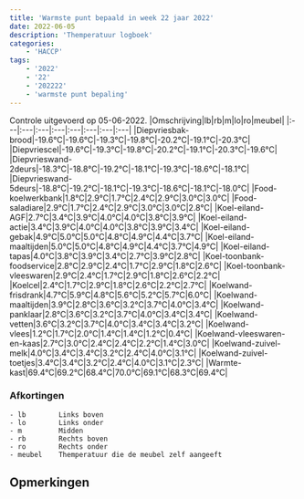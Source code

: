 ```yaml
---
title: 'Warmste punt bepaald in week 22 jaar 2022'
date: 2022-06-05
description: 'Themperatuur logboek'
categories:
    - 'HACCP'
tags:
    - '2022'
    - '22'
    - '202222'
    - 'warmste punt bepaling'
---
```

Controle uitgevoerd op 05-06-2022.
|Omschrijving|lb|rb|m|lo|ro|meubel|
|:---|:---|:---|:---|:---|:---|:---|:---|
|Diepvriesbak-brood|-19.6°C|-19.6°C|-19.3°C|-19.8°C|-20.2°C|-19.1°C|-20.3°C|
|Diepvriescel|-19.6°C|-19.3°C|-19.8°C|-20.2°C|-19.1°C|-20.3°C|-19.6°C|
|Diepvrieswand-2deurs|-18.3°C|-18.8°C|-19.2°C|-18.1°C|-19.3°C|-18.6°C|-18.1°C|
|Diepvrieswand-5deurs|-18.8°C|-19.2°C|-18.1°C|-19.3°C|-18.6°C|-18.1°C|-18.0°C|
|Food-koelwerkbank|1.8°C|2.9°C|1.7°C|2.4°C|2.9°C|3.0°C|3.0°C|
|Food-saladiare|2.9°C|1.7°C|2.4°C|2.9°C|3.0°C|3.0°C|2.8°C|
|Koel-eiland-AGF|2.7°C|3.4°C|3.9°C|4.0°C|4.0°C|3.8°C|3.9°C|
|Koel-eiland-actie|3.4°C|3.9°C|4.0°C|4.0°C|3.8°C|3.9°C|3.4°C|
|Koel-eiland-gebak|4.9°C|5.0°C|5.0°C|4.8°C|4.9°C|4.4°C|3.7°C|
|Koel-eiland-maaltijden|5.0°C|5.0°C|4.8°C|4.9°C|4.4°C|3.7°C|4.9°C|
|Koel-eiland-tapas|4.0°C|3.8°C|3.9°C|3.4°C|2.7°C|3.9°C|2.8°C|
|Koel-toonbank-foodservice|2.8°C|2.9°C|2.4°C|1.7°C|2.9°C|1.8°C|2.6°C|
|Koel-toonbank-vleeswaren|2.9°C|2.4°C|1.7°C|2.9°C|1.8°C|2.6°C|2.2°C|
|Koelcel|2.4°C|1.7°C|2.9°C|1.8°C|2.6°C|2.2°C|2.7°C|
|Koelwand-frisdrank|4.7°C|5.9°C|4.8°C|5.6°C|5.2°C|5.7°C|6.0°C|
|Koelwand-maaltijden|3.9°C|2.8°C|3.6°C|3.2°C|3.7°C|4.0°C|3.4°C|
|Koelwand-panklaar|2.8°C|3.6°C|3.2°C|3.7°C|4.0°C|3.4°C|3.4°C|
|Koelwand-vetten|3.6°C|3.2°C|3.7°C|4.0°C|3.4°C|3.4°C|3.2°C|
|Koelwand-vlees|1.2°C|1.7°C|2.0°C|1.4°C|1.4°C|1.2°C|0.4°C|
|Koelwand-vleeswaren-en-kaas|2.7°C|3.0°C|2.4°C|2.4°C|2.2°C|1.4°C|3.0°C|
|Koelwand-zuivel-melk|4.0°C|3.4°C|3.4°C|3.2°C|2.4°C|4.0°C|3.1°C|
|Koelwand-zuivel-toetjes|3.4°C|3.4°C|3.2°C|2.4°C|4.0°C|3.1°C|2.3°C|
|Warmte-kast|69.4°C|69.2°C|68.4°C|70.0°C|69.1°C|68.3°C|69.4°C|

### Afkortingen
    - lb        Links boven
    - lo        Links onder
    - m         Midden
    - rb        Rechts boven
    - ro        Rechts onder
    - meubel    Themperatuur die de meubel zelf aangeeft

## Opmerkingen


